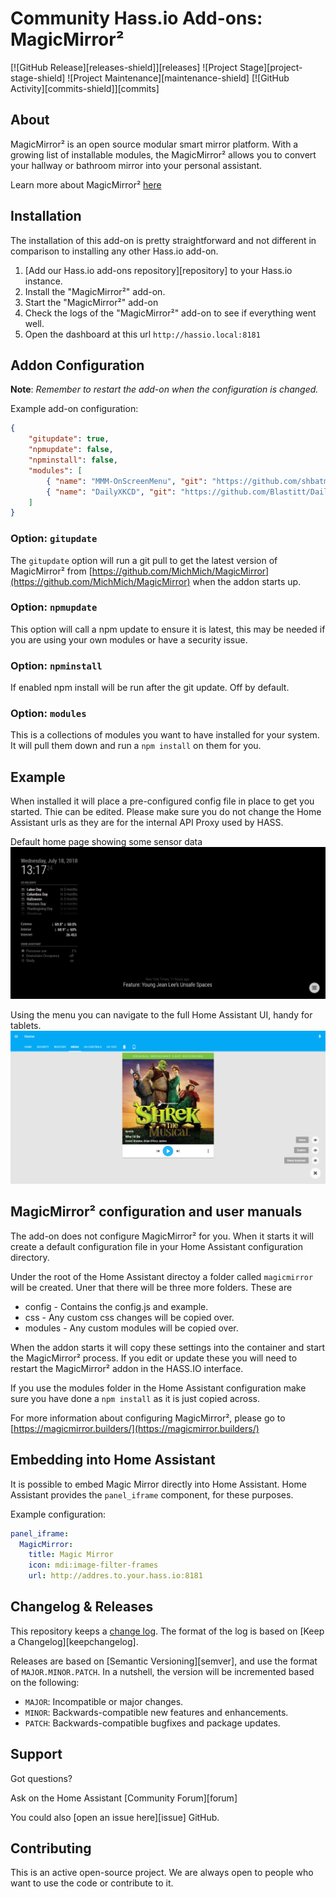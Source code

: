 # Community Hass.io Add-ons: MagicMirror²

[![GitHub Release][releases-shield]][releases]
![Project Stage][project-stage-shield]
![Project Maintenance][maintenance-shield]
[![GitHub Activity][commits-shield]][commits]

## About

MagicMirror² is an open source modular smart mirror platform. With a growing list
of installable modules, the MagicMirror² allows you to convert your hallway or
bathroom mirror into your personal assistant.

Learn more about MagicMirror² [here](https://magicmirror.builders/)

## Installation

The installation of this add-on is pretty straightforward and not different in
comparison to installing any other Hass.io add-on.

1. [Add our Hass.io add-ons repository][repository] to your Hass.io instance.
1. Install the "MagicMirror²" add-on.
1. Start the "MagicMirror²" add-on
1. Check the logs of the "MagicMirror²" add-on to see if everything went well.
1. Open the dashboard at this url `http://hassio.local:8181`

## Addon Configuration

**Note**: _Remember to restart the add-on when the configuration is changed._

Example add-on configuration:

```json
{
    "gitupdate": true,
    "npmupdate": false,
    "npminstall": false,
    "modules": [
        { "name": "MMM-OnScreenMenu", "git": "https://github.com/shbatm/MMM-OnScreenMenu" },
        { "name": "DailyXKCD", "git": "https://github.com/Blastitt/DailyXKCD.git" }
    ]
}
```

### Option: `gitupdate`

The `gitupdate` option will run a git pull to get the latest version of MagicMirror²
from [https://github.com/MichMich/MagicMirror](https://github.com/MichMich/MagicMirror)
when the addon starts up.

### Option: `npmupdate`

This option will call a npm update to ensure it is latest, this may be needed
if you are using your own modules or have a security issue.

### Option: `npminstall`

If enabled npm install will be run after the git update. Off by default.

### Option: `modules`

This is a collections of modules you want to have installed for your system. It
will pull them down and run a `npm install` on them for you.

## Example

When installed it will place a pre-configured config file in place to get you started. Thie
can be edited. Please make sure you do not change the Home Assistant urls as they are for
the internal API Proxy used by HASS.

Default home page showing some sensor data
![Default home with some sensor data](https://raw.githubusercontent.com/PrimusNZ/hassio-addons/master/magic_mirror/mm-home.png)

Using the menu you can navigate to the full Home Assistant UI, handy for tablets.
![Using menu to access ha layer](https://raw.githubusercontent.com/PrimusNZ/hassio-addons/master/magic_mirror/mm-ha-menu.png)


## MagicMirror² configuration and user manuals

The add-on does not configure MagicMirror² for you. When it starts it will create
a default configuration file in your Home Assistant configuration directory.

Under the root of the Home Assistant directoy a folder called `magicmirror` will
be created. Uner that there will be three more folders. These are

* config - Contains the config.js and example.
* css - Any custom css changes will be copied over.
* modules - Any custom modules will be copied over.

When the addon starts it will copy these settings into the container and start the
MagicMirror² process. If you edit or update these you will need to restart the
MagicMirror² addon in the HASS.IO interface.

If you use the modules folder in the Home Assistant configuration make sure you
have done a `npm install` as it is just copied across.

For more information about configuring MagicMirror², please go to
[https://magicmirror.builders/](https://magicmirror.builders/)

## Embedding into Home Assistant

It is possible to embed Magic Mirror directly into Home Assistant.
Home Assistant provides the `panel_iframe` component, for these purposes.

Example configuration:

```yaml
panel_iframe:
  MagicMirror:
    title: Magic Mirror
    icon: mdi:image-filter-frames
    url: http://addres.to.your.hass.io:8181
```

## Changelog & Releases

This repository keeps a [change log](CHANGELOG.md). The format of the log
is based on [Keep a Changelog][keepchangelog].

Releases are based on [Semantic Versioning][semver], and use the format
of ``MAJOR.MINOR.PATCH``. In a nutshell, the version will be incremented
based on the following:

- ``MAJOR``: Incompatible or major changes.
- ``MINOR``: Backwards-compatible new features and enhancements.
- ``PATCH``: Backwards-compatible bugfixes and package updates.

## Support

Got questions?

Ask on the Home Assistant [Community Forum][forum]

You could also [open an issue here][issue] GitHub.

## Contributing

This is an active open-source project. We are always open to people who want to
use the code or contribute to it.